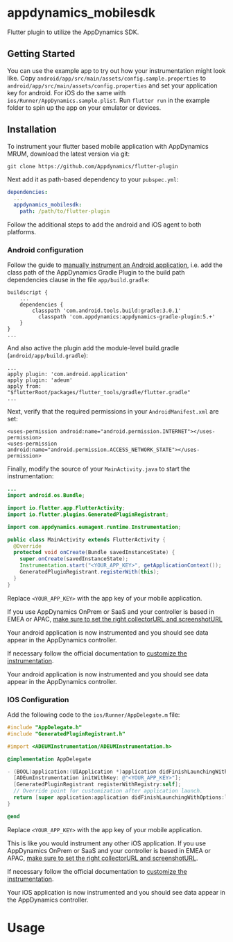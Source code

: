 # appdynamics_mobilesdk

Flutter plugin to utilize the AppDynamics SDK.

## Getting Started

You can use the example app to try out how your instrumentation might look like. Copy `android/app/src/main/assets/config.sample.properties` to `android/app/src/main/assets/config.properties` and set your application key for android. For iOS do the same with `ios/Runner/AppDynamics.sample.plist`.
Run `flutter run` in the example folder to spin up the app on your emulator or devices.

## Installation

To instrument your flutter based mobile application with AppDynamics MRUM, download the latest version via git:

```shell
git clone https://github.com/Appdynamics/flutter-plugin
```

Next add it as path-based dependency to your `pubspec.yml`:

```yaml
dependencies:
  ...
  appdynamics_mobilesdk:
    path: /path/to/flutter-plugin
```

Follow the additional steps to add the android and iOS agent to both platforms.

### Android configuration

Follow the guide to [manually instrument an Android application](https://docs.appdynamics.com/display/PRO45/Instrument+an+Android+Application+Manually), i.e. add the class path of the AppDynamics Gradle Plugin to the build path dependencies clause in the file `app/build.gradle`:

```
buildscript {
    ...
    dependencies {
        classpath 'com.android.tools.build:gradle:3.0.1'
	      classpath 'com.appdynamics:appdynamics-gradle-plugin:5.+'
    }
}
...
```

And also active the plugin add the module-level build.gradle (`android/app/build.gradle`):

```
...
apply plugin: 'com.android.application'
apply plugin: 'adeum'
apply from: "$flutterRoot/packages/flutter_tools/gradle/flutter.gradle"
...
```

Next, verify that the required permissions in your `AndroidManifest.xml` are set:

```
<uses-permission android:name="android.permission.INTERNET"></uses-permission>
<uses-permission android:name="android.permission.ACCESS_NETWORK_STATE"></uses-permission>
```

Finally, modify the source of your `MainActivity.java` to start the instrumentation:

```java
...
import android.os.Bundle;

import io.flutter.app.FlutterActivity;
import io.flutter.plugins.GeneratedPluginRegistrant;

import com.appdynamics.eumagent.runtime.Instrumentation;

public class MainActivity extends FlutterActivity {
  @Override
  protected void onCreate(Bundle savedInstanceState) {
    super.onCreate(savedInstanceState);
    Instrumentation.start("<YOUR_APP_KEY>", getApplicationContext());
    GeneratedPluginRegistrant.registerWith(this);
  }
}
```

Replace `<YOUR_APP_KEY>` with the app key of your mobile application.

If you use AppDynamics OnPrem or SaaS and your controller is based in EMEA or APAC, [make sure to set the right collectorURL and screenshotURL](https://docs.appdynamics.com/display/PRO45/Instrument+an+Android+Application+Manually#InstrumentanAndroidApplicationManually-instrument-appInstrumenttheAndroidApplication)

Your android application is now instrumented and you should see data appear in the AppDynamics controller.

If necessary follow the official documentation to [customize the instrumentation](https://docs.appdynamics.com/display/PRO45/Customize+the+Android+Instrumentation).

Your android application is now instrumented and you should see data appear in the AppDynamics controller.

### IOS Configuration

Add the following code to the `ios/Runner/AppDelegate.m` file:

```objective-c
#include "AppDelegate.h"
#include "GeneratedPluginRegistrant.h"

#import <ADEUMInstrumentation/ADEUMInstrumentation.h>

@implementation AppDelegate

- (BOOL)application:(UIApplication *)application didFinishLaunchingWithOptions:(NSDictionary *)launchOptions {
  [ADEumInstrumentation initWithKey: @"<YOUR_APP_KEY>"];
  [GeneratedPluginRegistrant registerWithRegistry:self];
  // Override point for customization after application launch.
  return [super application:application didFinishLaunchingWithOptions:launchOptions];
}

@end
```

Replace `<YOUR_APP_KEY>` with the app key of your mobile application.

This is like you would instrument any other iOS application. If you use AppDynamics OnPrem or SaaS and your controller is based in EMEA or APAC, [make sure to set the right collectorURL and screenshotURL](https://docs.appdynamics.com/display/PRO45/Instrument+an+iOS+Application#InstrumentaniOSApplication-step3InitializetheAgent).

If necessary follow the official documentation to [customize the instrumentation](https://docs.appdynamics.com/display/PRO45/Customize+the+iOS+Instrumentation).

Your iOS application is now instrumented and you should see data appear in the AppDynamics controller.

# Usage
